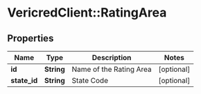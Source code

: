 # VericredClient::RatingArea

## Properties
Name | Type | Description | Notes
------------ | ------------- | ------------- | -------------
**id** | **String** | Name of the Rating Area | [optional] 
**state_id** | **String** | State Code | [optional] 


